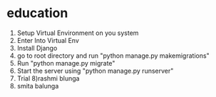 # education
1) Setup Virtual Environment on you system
2) Enter Into Virtual Env
3) Install Django
4) go to root directory and run "python manage.py makemigrations"
5) Run "python manage.py migrate"
6) Start the server using "python manage.py runserver"
7) Trial
8)rashmi blunga
9) smita balunga

